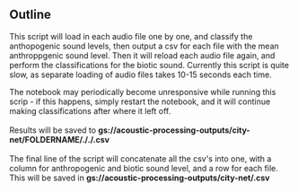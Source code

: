 ## Outline ##

This script will load in each audio file one by one, and classify the anthopogenic sound levels, then output a csv for each file with the mean anthroppgenic sound level.
Then it will reload each audio file again, and perform the classifications for the biotic sound. Currently this script is quite slow, as separate loading of audio files takes 10-15 seconds each time.

The notebook may periodically become unresponsive while running this scrip - if this happens, simply restart the notebook, and it will continue making classifications after where it left off.
<br/><br/>
Results will be saved to **gs://acoustic-processing-outputs/city-net/FOLDERNAME/././.csv**
<br/><br/>
The final line of the script will concatenate all the csv's into one, with a column for anthropogenic and biotic sound level, and a row for each file. This will be saved
in **gs://acoustic-processing-outputs/city-net/.csv**
